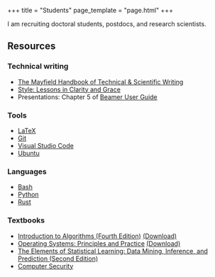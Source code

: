 +++
title = "Students"
page_template = "page.html"
+++

I am recruiting doctoral students, postdocs, and research scientists.

## Resources
### Technical writing
- [The Mayfield Handbook of Technical & Scientific Writing](https://www.mit.edu/course/21/21.guide/toc.htm)
- [Style: Lessons in Clarity and Grace](https://en.wikipedia.org/wiki/Style:_Lessons_in_Clarity_and_Grace)
- Presentations: Chapter 5 of [Beamer User Guide](https://tug.ctan.org/macros/latex/contrib/beamer/doc/beameruserguide.pdf) 

### Tools
- [LaTeX](https://en.wikibooks.org/wiki/LaTeX)
- [Git](https://git-scm.com/book/en/v2)
- [Visual Studio Code](https://code.visualstudio.com/)
- [Ubuntu](https://ubuntu.com/desktop)

### Languages
- [Bash](https://en.wikipedia.org/wiki/Bash_(Unix_shell))
- [Python](https://docs.python.org/3/tutorial/index.html)
- [Rust](https://doc.rust-lang.org/book/)

### Textbooks
- [Introduction to Algorithms (Fourth Edition)](http://mitpress.mit.edu/9780262046305/introduction-to-algorithms/) [(Download)](https://dl.ebooksworld.ir/books/Introduction.to.Algorithms.4th.Leiserson.Stein.Rivest.Cormen.MIT.Press.9780262046305.EBooksWorld.ir.pdf)
- [Operating Systems: Principles and Practice](https://ospp.cs.washington.edu/) [(Download)](https://www.kea.nu/files/textbooks/ospp/)
- [The Elements of Statistical Learning: Data Mining, Inference, and Prediction (Second Edition)](https://hastie.su.domains/ElemStatLearn/)
- [Computer Security](https://textbook.cs161.org/)